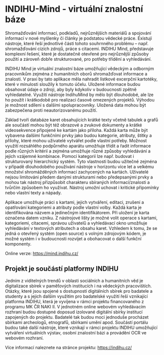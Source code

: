 # INDIHU-Mind - virtuální znalostní báze

Shromažďování informací, podkladů, nejrůznějších materiálů a spojování informací v nové myšlenky či články je podstatou vědecké práce. Existují nástroje, které řeší jednotlivé části tohoto souhrnného problému – např. shromažďování cizích zdrojů, práce s citacemi. INDIHU Mind, představuje komplexní řešení, které je dostatečně otevřené pro nejrůznější způsoby použití a zároveň dobře strukturované, pro potřeby třídění a vyhledávání. 

INDIHU Mind je virtuální znalostní báze umožňující vědeckým a odborným pracovníkům zejména z humanitních oborů shromažďovat informace a znalosti. V praxi by tato aplikace měla nahradit lístkové excerpční kartotéky, které v minulosti sloužily k tomuto účelu.
Uložené informace budou obsahovat údaje o zdroji, aby byly  kdykoliv v budoucnosti zpětně vyhledatelné. Využití nástroje IndihuMind by mělo být dlouhodobé, ale lze ho použít i krátkodobě pro realizaci časově omezených projektů. Výhodou je možnost sdílení s dalšími spolupracovníky. Uložená data mohou být zabezpečena proti neautorizovanému použití.

Základ tvoří databáze karet obsahujících krátké texty včetně tabulek a grafů ale součástí mohou být též obrazové a zvukové dokumenty a krátké videosekvence připojené ke kartám jako příloha. Každá karta může být vybavena dalšími funkčními prvky jako budou kategorie, atributy, štítky a přílohy, které mohou uživatelé vytvářet podle vlastní potřeby. Možnost využití rozsáhlého podpůrného aparátu umožňuje třídit a řadit informace podle různých kritérií a zejména umožňuje různé způsoby vyhledávání a jejich vzájemné kombinace. Pomocí kategorií lze např. budovat i strukturovaný hierarchický systém. Tyto vlastnosti budou užitečné zejména v případě dlouhodobého používání nástroje v horizontu více let a velkému množství shromážděných informací zachycených na kartách. Uživatelé nejsou limitováni předem danými strukturami nebo předepsanými prvky a mohou tak nástroj přizpůsobit charakteru sbíraných informací/znalosti a tvůrčím způsobem ho využívat. Nástroj umožní uchovat i kritické připomínky nebo vlastní texty a nápady.

Aplikace umožňuje práci s kartami, jejich vytváření, editaci, zrušení a opatřování kategoriemi a atributy podle vlastní volby. Každá karta je identifikována názvem a jedinečným identifikátorem. Při uložení je karta označena datem vzniku. Z nástrojové lišty je možné volit operace s kartami, kategoriemi, citacemi, správou uživatelů a vyhledávací okno umožňuje vyhledávání v textových atributech a obsahu karet. Vzhledem k tomu, že se jedná o otevřený systém (open source) s volným zdrojovým kódem, je možné systém i v budoucnosti rozvíjet a obohacovat o další funkční komponenty.

Online verze: https://mind.indihu.cz/

Projekt je součástí platformy INDIHU
---
Jedním z viditelných trendů v oblasti sociálních a humanitních věd je digitalizace sbírek v paměťových institucích i na vědeckých pracovištích. Otázky, které jsou spojené s dostupností digitálních sbírek pro badatele a studenty a s jejich dalším využitím pro badatelské využití řeší vznikající platforma INDIHU, která je vyvíjena v rámci projektu financovaného z programu MK ČR NAKI II. V jednotném online webovém vyhledávacím rozhraní budou dostupné doposud izolované digitální sbírky institucí zapojených do projektu. Badatelé tak budou moci jednoduše procházet sbírkami archeologů, etnografů, sbírkami umění apod. Součástí portálu budou také další nástroje, které vznikají v rámci projektu INDIHU umožňující vytváření virtuálních výstav, osobní znalostní bázi a provádění OCR ve webovém rozhraní.

Více informací naleznete na stránce projektu: https://indihu.cz/
